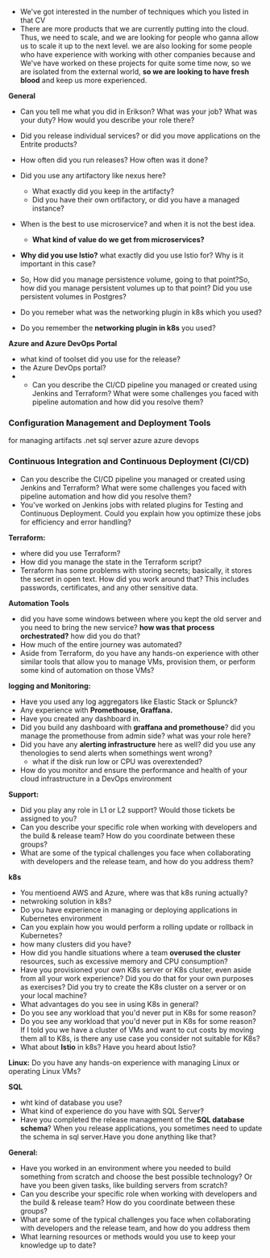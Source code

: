 - We've got interested in the number of techniques which you listed in that CV
- There are more products that we are currently putting into the cloud. Thus, we need to scale, and we are looking for people who ganna allow us to
  scale it up to the next level. we are also looking for some people who have experience with working with other companies because and We've have worked on these projects for quite some time now, so we are isolated from the external world, **so we are looking to have fresh blood** and keep us more experienced.


**General**
- Can you tell me what you did in Erikson? What was your job? What was your duty? How would you describe your role there?
- Did you release individual services? or did you move applications on the Entrite products?
- How often did you run releases? How often was it done?
- Did you use any artifactory like nexus here?
  - What exactly did you keep in the artifacty?
  - Did you have their own ortifactory, or did you have a managed instance?
    
- When is the best to use microservice? and when it is not the best idea.
   - **What kind of value do we get from microservices?**

- **Why did you use Istio?** what exactly did you use Istio for? Why is it important in this case?
- So, How did you manage persistence volume, going to that point?So, how did you manage persistent volumes up to that point? Did you use persistent volumes in Postgres?
- Do you remeber what was the networking plugin in k8s which you used?



- Do you remember the **networking plugin in k8s** you used?

**Azure and Azure DevOps Portal**
- what kind of toolset did you use for the release?
- the Azure DevOps portal?
- - Can you describe the CI/CD pipeline you managed or created using Jenkins and Terraform? What were some challenges you faced with pipeline automation and how did you resolve them?

### Configuration Management and Deployment Tools
for managing artifacts
.net
sql server
azure
azure devops

### Continuous Integration and Continuous Deployment (CI/CD)
- Can you describe the CI/CD pipeline you managed or created using Jenkins and Terraform? What were some challenges you faced with pipeline automation and how did you resolve them?
- You've worked on Jenkins jobs with related plugins for Testing and Continuous Deployment. Could you explain how you optimize these jobs for efficiency and error handling?


**Terraform:**
- where did you use Terraform?
- How did you manage the state in the Terraform script?
- Terraform has some problems with storing secrets; basically, it stores the secret in open text. How did you work around that? This includes passwords, certificates, and any other sensitive data.

**Automation Tools**
- did you have some windows between where you kept the old server and you need to bring the new service? **how was that process orchestrated?** how did you do that?
- How much of the entire journey was automated?
- Aside from Terraform, do you have any hands-on experience with other similar tools that allow you to manage VMs, provision them, or perform some kind of automation on those VMs?


**logging and Monitoring:**
- Have you used any log aggregators like Elastic Stack or Splunck?
- Any experience with **Promethouse, Graffana.**
- Have you created any dashboard in.
- Did you build any dashboard with **graffana and promethouse**? did you manage the promethouse from admin side? what was your role here?
- Did you have any **alerting infrastructure** here as well? did you use any thenologies to send alerts when somethings went wrong?
  - what if the disk run low or CPU was overextended?
- How do you monitor and ensure the performance and health of your cloud infrastructure in a DevOps environment

**Support:**
- Did you play any role in L1 or L2 support? Would those tickets be assigned to you?
- Can you describe your specific role when working with developers and the build & release team? How do you coordinate between these groups?
- What are some of the typical challenges you face when collaborating with developers and the release team, and how do you address them?

**k8s**
 - You mentioend AWS and Azure, where was that k8s runing actually?
 - netwroking solution in k8s? 
 - Do you have experience in managing or deploying applications in Kubernetes environment
 - Can you explain how you would perform a rolling update or rollback in Kubernetes?
 - how many clusters did you have?
 - How did you handle situations where a team **overused the cluster** resources, such as excessive memory and CPU consumption?
 - Have you provisioned your own K8s server or K8s cluster, even aside from all your work experience? Did you do that for your own purposes as exercises? Did you try to create the K8s cluster on a server or on your local machine?
 - What advantages do you see in using K8s in general?
 - Do you see any workload that you'd never put in K8s for some reason?
 - Do you see any workload that you'd never put in K8s for some reason? If I told you we have a cluster of VMs and want to cut costs by moving them all to K8s, is there any use case you consider not suitable for K8s?
 - What about **Istio** in k8s? Have you heard about Istio?

**Linux:**
Do you have any hands-on experience with managing Linux or operating Linux VMs?

**SQL**
- wht kind of database you use?
- What kind of experience do you have with SQL Server?
- Have you completed the release management of the **SQL database schema**? When you release applications, you sometimes need to update the schema in sql server.Have you done anything like that?

**General:**
- Have you worked in an environment where you needed to build something from scratch and choose the best possible technology? Or have you been given tasks, like building servers from scratch?
- Can you describe your specific role when working with developers and the build & release team? How do you coordinate between these groups?
- What are some of the typical challenges you face when collaborating with developers and the release team, and how do you address them
- What learning resources or methods would you use to keep your knowledge up to date?
  
